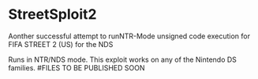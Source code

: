 # StreetSploit2
Aonther successful attempt to runNTR-Mode unsigned code execution for FIFA STREET 2 (US) for the NDS

Runs in NTR/NDS mode. This exploit works on any of the Nintendo DS families.
#FILES TO BE PUBLISHED SOON
